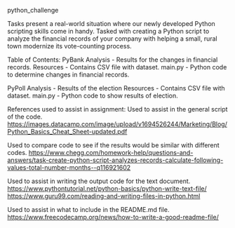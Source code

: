 python_challenge

Tasks present a real-world situation where our newly developed Python scripting skills come in handy.
Tasked with creating a Python script to analyze the financial records of your company with helping a small, rural town modernize its vote-counting process.

Table of Contents:
PyBank
Analysis - Results for the changes in financial records.
Resources - Contains CSV file with dataset.
main.py - Python code to determine changes in financial records.

PyPoll
Analysis - Results of the election 
Resources - Contains CSV file with dataset.
main.py - Python code to show results of election.

References used to assist in assignment:
Used to assist in the general script of the code.
https://images.datacamp.com/image/upload/v1694526244/Marketing/Blog/Python_Basics_Cheat_Sheet-updated.pdf

Used to compare code to see if the results would be similar with different codes.
https://www.chegg.com/homework-help/questions-and-answers/task-create-python-script-analyzes-records-calculate-following-values-total-number-months--q116921602

Used to assist in writing the output code for the text document.
https://www.pythontutorial.net/python-basics/python-write-text-file/
https://www.guru99.com/reading-and-writing-files-in-python.html

Used to assist in what to include in the README.md file.
https://www.freecodecamp.org/news/how-to-write-a-good-readme-file/


